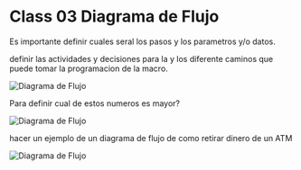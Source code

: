 # Class 03 Diagrama de Flujo

Es importante definir cuales seral los pasos y los parametros y/o datos.

definir las actividades y decisiones para la y los diferente caminos que puede tomar la programacion de la macro.

<image src="/Imagenes/MSVisalBasic.png" alt=" Diagrama de Flujo">

Para definir cual de estos numeros es mayor?

<image src="/Imagenes/diagrama3numeros.png" alt=" Diagrama de Flujo">

hacer un ejemplo de un diagrama de flujo de como retirar dinero de un ATM

<image src="/Imagenes/diagramaATM.png" alt=" Diagrama de Flujo">
